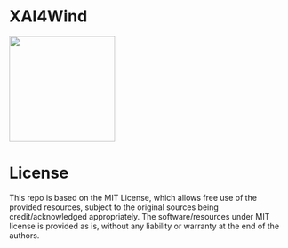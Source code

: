 # XAI4Wind
<img src="https://user-images.githubusercontent.com/18656061/84652304-0c1d7b00-af29-11ea-8359-874e00fd83a5.png" width="190" height="190">

# License

This repo is based on the MIT License, which allows free use of the provided resources, subject to the original sources being credit/acknowledged appropriately. The software/resources under MIT license is provided as is, without any liability or warranty at the end of the authors.
